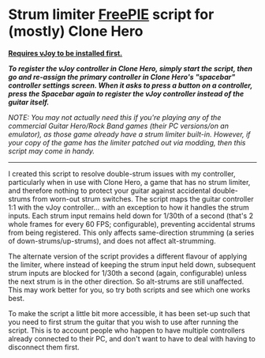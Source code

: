 # Strum limiter [FreePIE](https://andersmalmgren.github.io/FreePIE/) script for (mostly) Clone Hero

[**Requires vJoy to be installed first.**](http://vjoystick.sourceforge.net/site/)

***To register the vJoy controller in Clone Hero, simply start the script, then go and re-assign the primary controller in Clone Hero's "spacebar" controller settings screen. When it asks to press a button on a controller, press the Spacebar again to register the vJoy controller instead of the guitar itself.***

*NOTE: You may not actually need this if you're playing any of the commercial Guitar Hero/Rock Band games (their PC versions/on an emulator), as those game already have a strum limiter built-in. However, if your copy of the game has the limiter patched out via modding, then this script may come in handy.*

---

I created this script to resolve double-strum issues with my controller, particularly when in use with Clone Hero, a game that has no strum limiter, and therefore nothing to protect your guitar against accidental double-strums from worn-out strum switches. The script maps the guitar controller 1:1 with the vJoy controller... with an exception to how it handles the strum inputs. Each strum input remains held down for 1/30th of a second (that's 2 whole frames for every 60 FPS; configurable), preventing accidental strums from being registered. This only affects same-direction strumming (a series of down-strums/up-strums), and does not affect alt-strumming.

The alternate version of the script provides a different flavour of applying the limiter, where instead of keeping the strum input held down, subsequent strum inputs are blocked for 1/30th a second (again, configurable) unless the next strum is in the other direction. So alt-strums are still unaffected. This may work better for you, so try both scripts and see which one works best.

To make the script a little bit more accessible, it has been set-up such that you need to first strum the guitar that you wish to use after running the script. This is to account people who happen to have multiple controllers already connected to their PC, and don't want to have to deal with having to disconnect them first.
